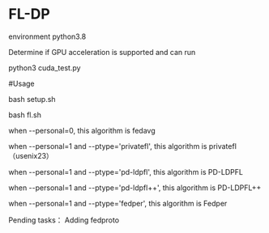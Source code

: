 # FL-DP
environment python3.8

Determine if GPU acceleration is supported and can run 

python3 cuda_test.py

#Usage

bash setup.sh

bash fl.sh

when --personal=0, this algorithm is fedavg

when --personal=1 and --ptype='privatefl', this algorithm is privatefl（usenix23）

when --personal=1 and --ptype='pd-ldpfl', this algorithm is PD-LDPFL

when --personal=1 and --ptype='pd-ldpfl++', this algorithm is PD-LDPFL++

when --personal=1 and --ptype='fedper', this algorithm is Fedper

Pending tasks：
Adding fedproto
